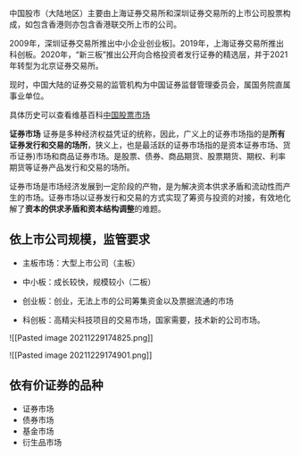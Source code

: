 中国股市（大陆地区）主要由上海证券交易所和深圳证券交易所的上市公司股票构成，如包含香港则亦包含香港联交所上市的公司。

2009年，深圳证券交易所推出中小企业创业板]。2019年，上海证券交易所推出科创板。2020年，“新三板”推出公开向合格投资者发行证券的精选层，并于2021年转型为北京证券交易所。

现时，中国大陆的证券交易的监管机构为中国证券监督管理委员会，属国务院直属事业单位。

具体历史可以查看维基百科[中国股票市场](https://zh.wikipedia.org/wiki/中国股票市场)

**证券市场**
证券是多种经济权益凭证的统称，因此，广义上的证券市场指的是**所有证券发行和交易的场所**，狭义上，也是最活跃的证券市场指的是资本证券市场、货币证券)市场和商品证券市场。是股票、债券、商品期货、股票期货、期权、利率期货等证券产品发行和交易的场所。

证券市场是市场经济发展到一定阶段的产物，是为解决资本供求矛盾和流动性而产生的市场。证券市场以证券发行和交易的方式实现了筹资与投资的对接，有效地化解了**资本的供求矛盾和资本结构调整**的难题。


## 依上市公司规模，监管要求

- 主板市场：大型上市公司（主板）

- 中小板：成长较快，规模较小（二板）

- 创业板：创业，无法上市的公司筹集资金以及票据流通的市场

- 科创板：高精尖科技项目的交易市场，国家需要，技术新的公司市场。


![[Pasted image 20211229174825.png]]

![[Pasted image 20211229174901.png]]

## 依有价证券的品种
- 证券市场
- 债券市场
- 基金市场
- 衍生品市场